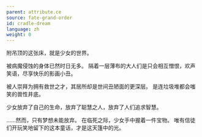 ```yaml
---
parent: attribute.ce
source: fate-grand-order
id: cradle-dream
language: zh
weight: 0
---
```


附吊顶的这张床，就是少女的世界。

被病魔侵蚀的身体已然时日无多。
隔着一层薄布的大人们是只会相互憎恨，欢声笑语，尽享快乐的影画小丑。

被人崇拜为拥有救世之才，其居所却是世间丑陋面的更深层。
是连垃圾堆都会嗤笑的兽性井底。

少女放弃了自己的生命，放弃了聪慧之人，放弃了人们追求智慧。

……然而，只有梦想未能放弃。
在临死之际，少女手中握着一件宝物。
唯有信徒们开玩笑地留下的这本童话，才是这天篷中的光。
